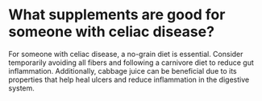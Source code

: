 # What supplements are good for someone with celiac disease?

For someone with celiac disease, a no-grain diet is essential. Consider temporarily avoiding all fibers and following a carnivore diet to reduce gut inflammation. Additionally, cabbage juice can be beneficial due to its properties that help heal ulcers and reduce inflammation in the digestive system.